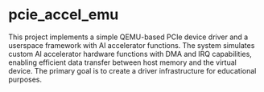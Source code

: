 # pcie_accel_emu

This project implements a simple QEMU-based PCIe device driver and a userspace framework with AI accelerator functions. The system simulates custom AI accelerator hardware functions with DMA and IRQ capabilities, enabling efficient data transfer between host memory and the virtual device. The primary goal is to create a driver infrastructure for educational purposes.
